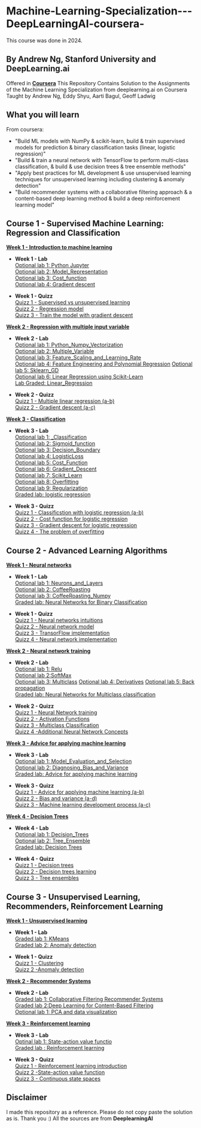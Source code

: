 # Machine-Learning-Specialization---DeepLearningAI-coursera-  
This course was done in 2024.  

## By Andrew Ng, Stanford University and DeepLearning.ai
Offered in [**Coursera**](https://www.coursera.org/specializations/machine-learning-introduction)
This Repository Contains Solution to the Assignments of the Machine Learning Specialization from deeplearning.ai on Coursera Taught by Andrew Ng, Eddy Shyu, Aarti Bagul, Geoff Ladwig

## What you will learn 
From coursera:
* "Build ML models with NumPy & scikit-learn, build & train supervised models for prediction & binary classification tasks (linear, logistic regression)"
* "Build & train a neural network with TensorFlow to perform multi-class classification, & build & use decision trees & tree ensemble methods"
* "Apply best practices for ML development & use unsupervised learning techniques for unsupervised learning including clustering & anomaly detection"
* "Build recommender systems with a collaborative filtering approach & a content-based deep learning method & build a deep reinforcement learning model"

## **Course 1 - Supervised Machine Learning: Regression and Classification**  

[**Week 1 - Introduction to machine learning**](https://github.com/LHSaoMai/Machine-Learning-Specialization---DeepLearningAI-coursera-/tree/main/Course%201%20-%20Supervised%20Machine%20Learning%3A%20Regression%20and%20Classification)

* **Week 1 - Lab**  
[Optional lab 1: Python Jupyter](https://github.com/LHSaoMai/Machine-Learning-Specialization---DeepLearningAI-coursera-/blob/main/Course%201%20-%20Supervised%20Machine%20Learning%3A%20Regression%20and%20Classification/W1%20-%20Introduction%20to%20Machine%20Learning/W1%20-%20Optional%20lab/C1_W1_Lab01_Python_Jupyter_Soln.ipynb)  
[Optional lab 2: Model_Representation](https://github.com/LHSaoMai/Machine-Learning-Specialization---DeepLearningAI-coursera-/blob/main/Course%201%20-%20Supervised%20Machine%20Learning%3A%20Regression%20and%20Classification/W1%20-%20Introduction%20to%20Machine%20Learning/W1%20-%20Optional%20lab/C1_W1_Lab02_Model_Representation_Soln.ipynb)  
[Optional lab 3: Cost_function](https://github.com/LHSaoMai/Machine-Learning-Specialization---DeepLearningAI-coursera-/blob/main/Course%201%20-%20Supervised%20Machine%20Learning%3A%20Regression%20and%20Classification/W1%20-%20Introduction%20to%20Machine%20Learning/W1%20-%20Optional%20lab/C1_W1_Lab03_Cost_function_Soln.ipynb)  
[Optional lab 4: Gradient descent](https://github.com/LHSaoMai/Machine-Learning-Specialization---DeepLearningAI-coursera-/blob/main/Course%201%20-%20Supervised%20Machine%20Learning%3A%20Regression%20and%20Classification/W1%20-%20Introduction%20to%20Machine%20Learning/W1%20-%20Optional%20lab/C1_W1_Lab04_Gradient_Descent_Soln.ipynb)

* **Week 1 - Quizz**  
[Quizz 1 - Supervised vs unsupervised learning](https://github.com/LHSaoMai/Machine-Learning-Specialization---DeepLearningAI-coursera-/blob/main/Course%201%20-%20Supervised%20Machine%20Learning%3A%20Regression%20and%20Classification/W1%20-%20Introduction%20to%20Machine%20Learning/W1%20-%20Quizz/Quizz%201%20-%20Supervised%20vs%20unsupervides%20learning.jpeg)  
[Quizz 2 - Regression model](https://github.com/LHSaoMai/Machine-Learning-Specialization---DeepLearningAI-coursera-/blob/main/Course%201%20-%20Supervised%20Machine%20Learning%3A%20Regression%20and%20Classification/W1%20-%20Introduction%20to%20Machine%20Learning/W1%20-%20Quizz/Quizz%202%20-%20Regression%20Model.jpeg)  
[Quizz 3 - Train the model with gradient descent](https://github.com/LHSaoMai/Machine-Learning-Specialization---DeepLearningAI-coursera-/blob/main/Course%201%20-%20Supervised%20Machine%20Learning%3A%20Regression%20and%20Classification/W1%20-%20Introduction%20to%20Machine%20Learning/W1%20-%20Quizz/Week%201%20-%20Quizz%203.jpeg)  

[**Week 2 - Regression with multiple input variable**](https://github.com/LHSaoMai/Machine-Learning-Specialization---DeepLearningAI-coursera-/tree/main/Course%201%20-%20Supervised%20Machine%20Learning%3A%20Regression%20and%20Classification/W2%20-%20Linear%20Regression)

* **Week 2 - Lab**  
[Optional lab 1: Python_Numpy_Vectorization](https://github.com/LHSaoMai/Machine-Learning-Specialization---DeepLearningAI-coursera-/blob/main/Course%201%20-%20Supervised%20Machine%20Learning%3A%20Regression%20and%20Classification/W2%20-%20Linear%20Regression/W2%20-%20Optional%20Lab/C1_W2_Lab01_Python_Numpy_Vectorization_Soln.ipynb)  
[Optional lab 2: Multiple_Variable](https://github.com/LHSaoMai/Machine-Learning-Specialization---DeepLearningAI-coursera-/blob/main/Course%201%20-%20Supervised%20Machine%20Learning%3A%20Regression%20and%20Classification/W2%20-%20Linear%20Regression/W2%20-%20Optional%20Lab/C1_W2_Lab02_Multiple_Variable_Soln.ipynb)  
[Optional lab 3: Feature_Scaling_and_Learning_Rate](https://github.com/LHSaoMai/Machine-Learning-Specialization---DeepLearningAI-coursera-/blob/main/Course%201%20-%20Supervised%20Machine%20Learning%3A%20Regression%20and%20Classification/W2%20-%20Linear%20Regression/W2%20-%20Optional%20Lab/C1_W2_Lab03_Feature_Scaling_and_Learning_Rate_Soln.ipynb)  
[Optional lab 4: Feature Engineering and Polynomial Regression](https://github.com/LHSaoMai/Machine-Learning-Specialization---DeepLearningAI-coursera-/blob/main/Course%201%20-%20Supervised%20Machine%20Learning%3A%20Regression%20and%20Classification/W2%20-%20Linear%20Regression/W2%20-%20Optional%20Lab/C1_W2_Lab04_FeatEng_PolyReg_Soln.ipynb)
[Optional lab 5: Sklearn_GD](https://github.com/LHSaoMai/Machine-Learning-Specialization---DeepLearningAI-coursera-/blob/main/Course%201%20-%20Supervised%20Machine%20Learning%3A%20Regression%20and%20Classification/W2%20-%20Linear%20Regression/W2%20-%20Optional%20Lab/C1_W2_Lab05_Sklearn_GD_Soln.ipynb)  
[Optional lab 6: Linear Regression using Scikit-Learn](https://github.com/LHSaoMai/Machine-Learning-Specialization---DeepLearningAI-coursera-/blob/main/Course%201%20-%20Supervised%20Machine%20Learning%3A%20Regression%20and%20Classification/W2%20-%20Linear%20Regression/W2%20-%20Optional%20Lab/C1_W2_Lab06_Sklearn_Normal_Soln.ipynb)   
[Lab Graded: Linear_Regression](https://github.com/LHSaoMai/Machine-Learning-Specialization---DeepLearningAI-coursera-/blob/main/Course%201%20-%20Supervised%20Machine%20Learning%3A%20Regression%20and%20Classification/W2%20-%20Linear%20Regression/W2%20-%20Assignment/C1_W2_Linear_Regression.ipynb)

* **Week 2 - Quizz**  
[Quizz 1 - Multiple linear regression (a-b)](https://github.com/LHSaoMai/Machine-Learning-Specialization---DeepLearningAI-coursera-/blob/main/Course%201%20-%20Supervised%20Machine%20Learning%3A%20Regression%20and%20Classification/W2%20-%20Linear%20Regression/W2%20-%20Quizz/Quizz%201a%20-%20Multilple%20linear%20regression.jpeg)    
[Quizz 2 - Gradient descent (a-c)](https://github.com/LHSaoMai/Machine-Learning-Specialization---DeepLearningAI-coursera-/blob/main/Course%201%20-%20Supervised%20Machine%20Learning%3A%20Regression%20and%20Classification/W2%20-%20Linear%20Regression/W2%20-%20Quizz/Quizz%202a%20-%20Gradient%20descent.jpeg)  


[**Week 3 - Classification**](https://github.com/LHSaoMai/Machine-Learning-Specialization---DeepLearningAI-coursera-/tree/main/Course%201%20-%20Supervised%20Machine%20Learning%3A%20Regression%20and%20Classification/W3%20-%20Classification)  

* **Week 3 - Lab**  
[Optional lab 1: _Classification](https://github.com/LHSaoMai/Machine-Learning-Specialization---DeepLearningAI-coursera-/blob/main/Course%201%20-%20Supervised%20Machine%20Learning%3A%20Regression%20and%20Classification/W3%20-%20Classification/W3%20-%20Optional%20Lab/C1_W3_Lab01_Classification_Soln.ipynb)    
[Optional lab 2: Sigmoid_function](https://github.com/LHSaoMai/Machine-Learning-Specialization---DeepLearningAI-coursera-/blob/main/Course%201%20-%20Supervised%20Machine%20Learning%3A%20Regression%20and%20Classification/W3%20-%20Classification/W3%20-%20Optional%20Lab/C1_W3_Lab02_Sigmoid_function_Soln.ipynb)   
[Optional lab 3: Decision_Boundary](https://github.com/LHSaoMai/Machine-Learning-Specialization---DeepLearningAI-coursera-/blob/main/Course%201%20-%20Supervised%20Machine%20Learning%3A%20Regression%20and%20Classification/W3%20-%20Classification/W3%20-%20Optional%20Lab/C1_W3_Lab03_Decision_Boundary_Soln.ipynb)     
[Optional lab 4: LogisticLoss](https://github.com/LHSaoMai/Machine-Learning-Specialization---DeepLearningAI-coursera-/blob/main/Course%201%20-%20Supervised%20Machine%20Learning%3A%20Regression%20and%20Classification/W3%20-%20Classification/W3%20-%20Optional%20Lab/C1_W3_Lab04_LogisticLoss_Soln.ipynb)  
[Optional lab 5: Cost_Function](https://github.com/LHSaoMai/Machine-Learning-Specialization---DeepLearningAI-coursera-/blob/main/Course%201%20-%20Supervised%20Machine%20Learning%3A%20Regression%20and%20Classification/W3%20-%20Classification/W3%20-%20Optional%20Lab/C1_W3_Lab05_Cost_Function_Soln.ipynb)  
[Optional lab 6: Gradient_Descent](https://github.com/LHSaoMai/Machine-Learning-Specialization---DeepLearningAI-coursera-/blob/main/Course%201%20-%20Supervised%20Machine%20Learning%3A%20Regression%20and%20Classification/W3%20-%20Classification/W3%20-%20Optional%20Lab/C1_W3_Lab06_Gradient_Descent_Soln.ipynb)     
[Optional lab 7: Scikit_Learn](https://github.com/LHSaoMai/Machine-Learning-Specialization---DeepLearningAI-coursera-/blob/main/Course%201%20-%20Supervised%20Machine%20Learning%3A%20Regression%20and%20Classification/W3%20-%20Classification/W3%20-%20Optional%20Lab/C1_W3_Lab07_Scikit_Learn_Soln.ipynb)   
[Optional lab 8: Overfitting](https://github.com/LHSaoMai/Machine-Learning-Specialization---DeepLearningAI-coursera-/blob/main/Course%201%20-%20Supervised%20Machine%20Learning%3A%20Regression%20and%20Classification/W3%20-%20Classification/W3%20-%20Optional%20Lab/C1_W3_Lab08_Overfitting_Soln.ipynb)  
[Optional lab 9: Regularization](https://github.com/LHSaoMai/Machine-Learning-Specialization---DeepLearningAI-coursera-/blob/main/Course%201%20-%20Supervised%20Machine%20Learning%3A%20Regression%20and%20Classification/W3%20-%20Classification/W3%20-%20Optional%20Lab/C1_W3_Lab09_Regularization_Soln.ipynb)  
[Graded lab: logistic regression](https://github.com/LHSaoMai/Machine-Learning-Specialization---DeepLearningAI-coursera-/blob/main/Course%201%20-%20Supervised%20Machine%20Learning%3A%20Regression%20and%20Classification/W3%20-%20Classification/W3%20-%20Assignment/C1_W3_Logistic_Regression.ipynb)  

* **Week 3 - Quizz**  
[Quizz 1 - Classificstion with logistic regression (a-b)](https://github.com/LHSaoMai/Machine-Learning-Specialization---DeepLearningAI-coursera-/blob/main/Course%201%20-%20Supervised%20Machine%20Learning%3A%20Regression%20and%20Classification/W3%20-%20Classification/W3%20-%20Quizz/Quizz%201a%20-%20Classificstion%20with%20logistic%20regression.jpeg)    
[Quizz 2 - Cost function for logistic regression](https://github.com/LHSaoMai/Machine-Learning-Specialization---DeepLearningAI-coursera-/blob/main/Course%201%20-%20Supervised%20Machine%20Learning%3A%20Regression%20and%20Classification/W3%20-%20Classification/W3%20-%20Quizz/Quizz%202%20-%20Cost%20function%20for%20logistic%20regression.jpeg)  
[Quizz 3 - Gradient descent for logistic regression](https://github.com/LHSaoMai/Machine-Learning-Specialization---DeepLearningAI-coursera-/blob/main/Course%201%20-%20Supervised%20Machine%20Learning%3A%20Regression%20and%20Classification/W3%20-%20Classification/W3%20-%20Quizz/Quizz%203%20-%20Gradient%20descent%20for%20logistic%20regression.jpeg)  
[Quizz 4 - The problem of overfitting](https://github.com/LHSaoMai/Machine-Learning-Specialization---DeepLearningAI-coursera-/blob/main/Course%201%20-%20Supervised%20Machine%20Learning%3A%20Regression%20and%20Classification/W3%20-%20Classification/W3%20-%20Quizz/Quizz%204%20-%20The%20problem%20of%20overfitting.jpeg)    

## **Course 2 - Advanced Learning Algorithms** 

[**Week 1 - Neural networks**](https://github.com/LHSaoMai/Machine-Learning-Specialization---DeepLearningAI-coursera-/tree/main/Course%202%20-%20Advanced%20Learning%20Algorithms/Week%201%20-%20Neural%20Networks)

* **Week 1 - Lab**  
[Optional lab 1: Neurons_and_Layers](https://github.com/LHSaoMai/Machine-Learning-Specialization---DeepLearningAI-coursera-/blob/main/Course%202%20-%20Advanced%20Learning%20Algorithms/Week%201%20-%20Neural%20Networks/W1%20-%20Optional%20lab/C2_W1_Lab01_Neurons_and_Layers.ipynb)  
[Optional lab 2: CoffeeRoasting](https://github.com/LHSaoMai/Machine-Learning-Specialization---DeepLearningAI-coursera-/blob/main/Course%202%20-%20Advanced%20Learning%20Algorithms/Week%201%20-%20Neural%20Networks/W1%20-%20Optional%20lab/C2_W1_Lab02_CoffeeRoasting_TF.ipynb)  
[Optional lab 3: CoffeeRoasting_Numpy](https://github.com/LHSaoMai/Machine-Learning-Specialization---DeepLearningAI-coursera-/blob/main/Course%202%20-%20Advanced%20Learning%20Algorithms/Week%201%20-%20Neural%20Networks/W1%20-%20Optional%20lab/C2_W1_Lab03_CoffeeRoasting_Numpy.ipynb)  
[Graded lab: Neural Networks for Binary Classification](https://github.com/LHSaoMai/Machine-Learning-Specialization---DeepLearningAI-coursera-/blob/main/Course%202%20-%20Advanced%20Learning%20Algorithms/Week%201%20-%20Neural%20Networks/W1%20-%20Assignment/C2_W1_Assignment.ipynb)


* **Week 1 - Quizz**  
[Quizz 1 - Neural networks intuitions](https://github.com/LHSaoMai/Machine-Learning-Specialization---DeepLearningAI-coursera-/blob/main/Course%202%20-%20Advanced%20Learning%20Algorithms/Week%201%20-%20Neural%20Networks/W1%20-%20Quizz/W1%20-%20Q1%20-%20Neural%20networks%20intuitions.jpeg)    
[Quizz 2 - Neural network model](https://github.com/LHSaoMai/Machine-Learning-Specialization---DeepLearningAI-coursera-/blob/main/Course%202%20-%20Advanced%20Learning%20Algorithms/Week%201%20-%20Neural%20Networks/W1%20-%20Quizz/W1%20-%20Q2%20-%20Neural%20network%20model.jpeg)    
[Quizz 3 - TransorFlow implementation](https://github.com/LHSaoMai/Machine-Learning-Specialization---DeepLearningAI-coursera-/blob/main/Course%202%20-%20Advanced%20Learning%20Algorithms/Week%201%20-%20Neural%20Networks/W1%20-%20Quizz/W1%20-%20Q3%20-%20TransorFlow%20implementa.jpeg)   
[Quizz 4 - Neural network implementation](https://github.com/LHSaoMai/Machine-Learning-Specialization---DeepLearningAI-coursera-/blob/main/Course%202%20-%20Advanced%20Learning%20Algorithms/Week%201%20-%20Neural%20Networks/W1%20-%20Quizz/W1%20-%20Q4a%20-%20Neural%20network%20implementation.jpeg)      

[**Week 2 - Neural network training**](https://github.com/LHSaoMai/Machine-Learning-Specialization---DeepLearningAI-coursera-/tree/main/Course%202%20-%20Advanced%20Learning%20Algorithms/Week%202%20-%20Neural%20network%20training)  

* **Week 2 - Lab**  
[Optional lab 1: Relu](https://github.com/LHSaoMai/Machine-Learning-Specialization---DeepLearningAI-coursera-/blob/main/Course%202%20-%20Advanced%20Learning%20Algorithms/Week%202%20-%20Neural%20network%20training/W2%20-%20Optional%20Lab/C2_W2_Relu.ipynb)    
[Optional lab 2:SoftMax](https://github.com/LHSaoMai/Machine-Learning-Specialization---DeepLearningAI-coursera-/blob/main/Course%202%20-%20Advanced%20Learning%20Algorithms/Week%202%20-%20Neural%20network%20training/W2%20-%20Optional%20Lab/C2_W2_SoftMax.ipynb)    
[Optional lab 3: Multiclass](https://github.com/LHSaoMai/Machine-Learning-Specialization---DeepLearningAI-coursera-/blob/main/Course%202%20-%20Advanced%20Learning%20Algorithms/Week%202%20-%20Neural%20network%20training/W2%20-%20Optional%20Lab/C2_W2_Multiclass_TF.ipynb)
[Optional lab 4: Derivatives](https://github.com/LHSaoMai/Machine-Learning-Specialization---DeepLearningAI-coursera-/blob/main/Course%202%20-%20Advanced%20Learning%20Algorithms/Week%202%20-%20Neural%20network%20training/W2%20-%20Optional%20Lab/Lab%20Derivatives%20and%20backprop/C2_W2_Derivatives.ipynb)
[Optional lab 5: Back propagation](https://github.com/LHSaoMai/Machine-Learning-Specialization---DeepLearningAI-coursera-/blob/main/Course%202%20-%20Advanced%20Learning%20Algorithms/Week%202%20-%20Neural%20network%20training/W2%20-%20Optional%20Lab/Lab%20Derivatives%20and%20backprop/C2_W2_Backprop.ipynb)   
[Graded lab: Neural Networks for Multiclass classification](https://github.com/LHSaoMai/Machine-Learning-Specialization---DeepLearningAI-coursera-/blob/main/Course%202%20-%20Advanced%20Learning%20Algorithms/Week%202%20-%20Neural%20network%20training/W2%20-%20Assignment/C2_W2_Assignment.ipynb)

* **Week 2 - Quizz**  
[Quizz 1 - Neural Network training](https://github.com/LHSaoMai/Machine-Learning-Specialization---DeepLearningAI-coursera-/blob/main/Course%202%20-%20Advanced%20Learning%20Algorithms/Week%202%20-%20Neural%20network%20training/W2%20-%20Quizz/Course%202%20-%20Week%202%20-%20Quiz.pdf)    
[Quizz 2 - Activation Functions](https://github.com/LHSaoMai/Machine-Learning-Specialization---DeepLearningAI-coursera-/blob/main/Course%202%20-%20Advanced%20Learning%20Algorithms/Week%202%20-%20Neural%20network%20training/W2%20-%20Quizz/Course%202%20-%20Week%202%20-%20Quiz.pdf)    
[Quizz 3 - Multiclass Classification](https://github.com/LHSaoMai/Machine-Learning-Specialization---DeepLearningAI-coursera-/blob/main/Course%202%20-%20Advanced%20Learning%20Algorithms/Week%202%20-%20Neural%20network%20training/W2%20-%20Quizz/Course%202%20-%20Week%202%20-%20Quiz.pdf)   
[Quizz 4 -Additional Neural Network Concepts](https://github.com/LHSaoMai/Machine-Learning-Specialization---DeepLearningAI-coursera-/blob/main/Course%202%20-%20Advanced%20Learning%20Algorithms/Week%202%20-%20Neural%20network%20training/W2%20-%20Quizz/W2%20-%20Quizz%204.pdf)

 [**Week 3 - Advice for applying machine learning**](https://github.com/LHSaoMai/Machine-Learning-Specialization---DeepLearningAI-coursera-/tree/main/Course%202%20-%20Advanced%20Learning%20Algorithms/Week%203%20-%20Advanced%20Learning%20Algorithms)  

 * **Week 3 - Lab**  
[Optional lab 1: Model_Evaluation_and_Selection](https://github.com/LHSaoMai/Machine-Learning-Specialization---DeepLearningAI-coursera-/blob/main/Course%202%20-%20Advanced%20Learning%20Algorithms/Week%203%20-%20Advanced%20Learning%20Algorithms/W3%20-%20Optional%20lab/C2W3_Lab_01_Model_Evaluation_and_Selection.ipynb)  
[Optional lab 2: Diagnosing_Bias_and_Variance](https://github.com/LHSaoMai/Machine-Learning-Specialization---DeepLearningAI-coursera-/blob/main/Course%202%20-%20Advanced%20Learning%20Algorithms/Week%203%20-%20Advanced%20Learning%20Algorithms/W3%20-%20Optional%20lab/C2W3_Lab_02_Diagnosing_Bias_and_Variance.ipynb)  
[Graded lab: Advice for applying machine learning](https://github.com/LHSaoMai/Machine-Learning-Specialization---DeepLearningAI-coursera-/blob/main/Course%202%20-%20Advanced%20Learning%20Algorithms/Week%203%20-%20Advanced%20Learning%20Algorithms/W3%20-%20Assignment/C2_W3_Assignment.ipynb)

* **Week 3 - Quizz**  
[Quizz 1 - Advice for applying machine learning (a-b)](https://github.com/LHSaoMai/Machine-Learning-Specialization---DeepLearningAI-coursera-/blob/main/Course%202%20-%20Advanced%20Learning%20Algorithms/Week%203%20-%20Advanced%20Learning%20Algorithms/W3%20-%20Quizz/W3%20-%20Q1.a%20-%20Advice%20for%20applying%20machine%20learning.jpeg)   
[Quizz 2 - Bias and variance (a-d)](https://github.com/LHSaoMai/Machine-Learning-Specialization---DeepLearningAI-coursera-/blob/main/Course%202%20-%20Advanced%20Learning%20Algorithms/Week%203%20-%20Advanced%20Learning%20Algorithms/W3%20-%20Quizz/W3%20-%20Q2.a%20-%20Bias%20and%20variance.jpeg)    
[Quizz 3 - Machine learning development process (a-c)](https://github.com/LHSaoMai/Machine-Learning-Specialization---DeepLearningAI-coursera-/blob/main/Course%202%20-%20Advanced%20Learning%20Algorithms/Week%203%20-%20Advanced%20Learning%20Algorithms/W3%20-%20Quizz/W3%20-%20Q3a%20-%20Machine%20learning%20development%20process.jpeg)

[**Week 4 - Decision Trees**](https://github.com/LHSaoMai/Machine-Learning-Specialization---DeepLearningAI-coursera-/tree/main/Course%202%20-%20Advanced%20Learning%20Algorithms/Week%204%20-%20Decision%20trees)  

 * **Week 4 - Lab**  
[Optional lab 1: Decision_Trees](https://github.com/LHSaoMai/Machine-Learning-Specialization---DeepLearningAI-coursera-/blob/main/Course%202%20-%20Advanced%20Learning%20Algorithms/Week%204%20-%20Decision%20trees/W4%20-%20Optional%20Lab/C2_W4_Lab_01_Decision_Trees.ipynb)  
[Optional lab 2: Tree_Ensemble](https://github.com/LHSaoMai/Machine-Learning-Specialization---DeepLearningAI-coursera-/blob/main/Course%202%20-%20Advanced%20Learning%20Algorithms/Week%204%20-%20Decision%20trees/W4%20-%20Optional%20Lab/C2_W4_Lab_02_Tree_Ensemble.ipynb)  
[Graded lab: Decision Trees](https://github.com/LHSaoMai/Machine-Learning-Specialization---DeepLearningAI-coursera-/blob/main/Course%202%20-%20Advanced%20Learning%20Algorithms/Week%204%20-%20Decision%20trees/W4%20-%20Assignment/C2_W4_Decision_Tree_with_Markdown.ipynb)

* **Week 4 - Quizz**  
[Quizz 1 - Decision trees](https://github.com/LHSaoMai/Machine-Learning-Specialization---DeepLearningAI-coursera-/blob/main/Course%202%20-%20Advanced%20Learning%20Algorithms/Week%204%20-%20Decision%20trees/W4%20-%20Quizz/W4%20-%20Quizz%201.pdf)   
[Quizz 2 - Decision trees learning](https://github.com/LHSaoMai/Machine-Learning-Specialization---DeepLearningAI-coursera-/blob/main/Course%202%20-%20Advanced%20Learning%20Algorithms/Week%204%20-%20Decision%20trees/W4%20-%20Quizz/W4%20-%20Quizz%202.pdf)    
[Quizz 3 - Tree ensembles](https://github.com/LHSaoMai/Machine-Learning-Specialization---DeepLearningAI-coursera-/blob/main/Course%202%20-%20Advanced%20Learning%20Algorithms/Week%204%20-%20Decision%20trees/W4%20-%20Quizz/W4%20-%20Quizz%203.pdf)

## **Course 3 - Unsupervised Learning, Recommenders, Reinforcement Learning**  

[**Week 1 - Unsupervised learning**](https://github.com/LHSaoMai/Machine-Learning-Specialization---DeepLearningAI-coursera-/tree/main/Course%202%20-%20Advanced%20Learning%20Algorithms/Week%203%20-%20Advanced%20Learning%20Algorithms)  

* **Week 1 - Lab**  
[Graded lab 1: KMeans](https://github.com/LHSaoMai/Machine-Learning-Specialization---DeepLearningAI-coursera-/blob/main/Course%203%20-%20Unsupervised%20Learning%2C%20Recommenders%2C%20Reinforcement%20Learning/Week%201%20-%20Unsupervised%20Learning/W1%20-%20Assignment/Lab%203%20-%20K-means%20Clustering/C3_W1_KMeans_Assignment.ipynb)  
[Graded lab 2: Anomaly detection](https://github.com/LHSaoMai/Machine-Learning-Specialization---DeepLearningAI-coursera-/blob/main/Course%203%20-%20Unsupervised%20Learning%2C%20Recommenders%2C%20Reinforcement%20Learning/Week%201%20-%20Unsupervised%20Learning/W1%20-%20Assignment/Lab%202%20-%20Anomaly%20detection/C3_W1_Anomaly_Detection.ipynb)

* **Week 1 - Quizz**  
[Quizz 1 - Clustering](https://github.com/LHSaoMai/Machine-Learning-Specialization---DeepLearningAI-coursera-/blob/main/Course%203%20-%20Unsupervised%20Learning%2C%20Recommenders%2C%20Reinforcement%20Learning/Week%201%20-%20Unsupervised%20Learning/W1%20-%20Quizz/W1%20-%20Quizz%201.pdf)   
[Quizz 2 -Anomaly detection](https://github.com/LHSaoMai/Machine-Learning-Specialization---DeepLearningAI-coursera-/blob/main/Course%203%20-%20Unsupervised%20Learning%2C%20Recommenders%2C%20Reinforcement%20Learning/Week%201%20-%20Unsupervised%20Learning/W1%20-%20Quizz/W1%20-%20Quizz%202.pdf)

[**Week 2 - Recommender Systems**](https://github.com/LHSaoMai/Machine-Learning-Specialization---DeepLearningAI-coursera-/tree/main/Course%203%20-%20Unsupervised%20Learning%2C%20Recommenders%2C%20Reinforcement%20Learning/Week%202%20-%20Recommender%20System)  

* **Week 2 - Lab**  
[Graded lab 1: Collaborative Filtering Recommender Systems](https://github.com/LHSaoMai/Machine-Learning-Specialization---DeepLearningAI-coursera-/blob/main/Course%203%20-%20Unsupervised%20Learning%2C%20Recommenders%2C%20Reinforcement%20Learning/Week%202%20-%20Recommender%20System/W2%20-%20Assignment/Lab%201%20-%20Collaborative%20Filtering%20Recommender%20Systems/C3_W2_Collaborative_RecSys_Assignment.ipynb)  
[Graded lab 2:Deep Learning for Content-Based Filtering](https://github.com/LHSaoMai/Machine-Learning-Specialization---DeepLearningAI-coursera-/blob/main/Course%203%20-%20Unsupervised%20Learning%2C%20Recommenders%2C%20Reinforcement%20Learning/Week%202%20-%20Recommender%20System/W2%20-%20Assignment/Lab%202%20%3A%20Deep%20Learning%20for%20Content-Based%20Filtering/C3_W2_RecSysNN_Assignment.ipynb)  
[Optional lab 1: PCA and data visualization](https://github.com/LHSaoMai/Machine-Learning-Specialization---DeepLearningAI-coursera-/blob/main/Course%203%20-%20Unsupervised%20Learning%2C%20Recommenders%2C%20Reinforcement%20Learning/Week%202%20-%20Recommender%20System/W2%20-%20Optional%20Lab/C3_W2_Lab01_PCA_Visualization_Examples.ipynb)

[**Week 3 - Reinforcement learning**](https://github.com/LHSaoMai/Machine-Learning-Specialization---DeepLearningAI-coursera-/tree/main/Course%203%20-%20Unsupervised%20Learning%2C%20Recommenders%2C%20Reinforcement%20Learning/Week%203%20-%20Reinforcement%20Learning)  

* **Week 3 - Lab**  
[Optinal lab 1: State-action value functio](https://github.com/LHSaoMai/Machine-Learning-Specialization---DeepLearningAI-coursera-/blob/main/Course%203%20-%20Unsupervised%20Learning%2C%20Recommenders%2C%20Reinforcement%20Learning/Week%203%20-%20Reinforcement%20Learning/W3%20-%20Optional%20Lab/State-action%20value%20function%20example.ipynb)   
[Graded lab : Reinforcement learning](https://github.com/LHSaoMai/Machine-Learning-Specialization---DeepLearningAI-coursera-/blob/main/Course%203%20-%20Unsupervised%20Learning%2C%20Recommenders%2C%20Reinforcement%20Learning/Week%203%20-%20Reinforcement%20Learning/W3%20-%20Assignment/C3_W3_A1_Assignment.ipynb)

* **Week 3 - Quizz**  
[Quizz 1 - Reinforcement learning introduction](https://github.com/LHSaoMai/Machine-Learning-Specialization---DeepLearningAI-coursera-/blob/main/Course%203%20-%20Unsupervised%20Learning%2C%20Recommenders%2C%20Reinforcement%20Learning/Week%203%20-%20Reinforcement%20Learning/W3%20-%20Quizz/W3%20-%20Quizz%201.pdf)   
[Quizz 2 -State-action value function](https://github.com/LHSaoMai/Machine-Learning-Specialization---DeepLearningAI-coursera-/blob/main/Course%203%20-%20Unsupervised%20Learning%2C%20Recommenders%2C%20Reinforcement%20Learning/Week%203%20-%20Reinforcement%20Learning/W3%20-%20Quizz/W3%20-%20Quizz%202.pdf)    
[Quizz 3 - Continuous state spaces](https://github.com/LHSaoMai/Machine-Learning-Specialization---DeepLearningAI-coursera-/blob/main/Course%203%20-%20Unsupervised%20Learning%2C%20Recommenders%2C%20Reinforcement%20Learning/Week%203%20-%20Reinforcement%20Learning/W3%20-%20Quizz/W3%20-%20Quizz%203.pdf)  



## **Disclaimer**  
I made this repository as a reference. Please do not copy paste the solution as is. Thank you :)
All the sources are from **DeeplearningAI**

  










